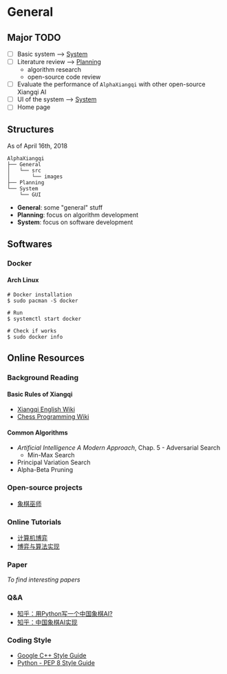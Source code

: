 # General

## Major TODO
- [ ] Basic system --> [System](https://github.com/AlphaXiangqi/System)
- [ ] Literature review --> [Planning](https://github.com/AlphaXiangqi/Planning)
    - algorithm research
    - open-source code review
- [ ] Evaluate the performance of `AlphaXiangqi` with other open-source Xiangqi AI
- [ ] UI of the system --> [System](https://github.com/AlphaXiangqi/System)
- [ ] Home page

## Structures
As of April 16th, 2018

```
AlphaXiangqi
├── General
│   └── src
│       └── images
├── Planning
└── System
    └── GUI
```

- __General__: some "general" stuff
- __Planning__: focus on algorithm development
- __System__: focus on software development

## Softwares 

### Docker

#### Arch Linux
```
# Docker installation
$ sudo pacman -S docker

# Run
$ systemctl start docker

# Check if works
$ sudo docker info
```

## Online Resources

### Background Reading

#### Basic Rules of Xiangqi
- [Xiangqi English Wiki](https://en.wikipedia.org/wiki/Xiangqi)
- [Chess Programming Wiki](https://chessprogramming.wikispaces.com/Chinese+Chess)

#### Common Algorithms
- _Artificial Intelligence A Modern Approach_, Chap. 5 - Adversarial Search
    - Min-Max Search
- Principal Variation Search
- Alpha-Beta Pruning

### Open-source projects
- [象棋巫师](https://github.com/xqbase)

### Online Tutorials
- [计算机博弈](http://www.xqbase.com/computer.htm)
- [博弈与算法实现](https://blog.csdn.net/fsdev/article/category/1085675)

### Paper
_To find interesting papers_

### Q&A
- [知乎：用Python写一个中国象棋AI?](https://www.zhihu.com/question/29472711/answer/45436565)
- [知乎：中国象棋AI实现](https://www.zhihu.com/question/28068014)

### Coding Style
- [Google C++ Style Guide](https://google.github.io/styleguide/cppguide.html)
- [Python - PEP 8 Style Guide](https://www.python.org/dev/peps/pep-0008/)

